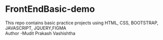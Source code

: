 # FrontEndBasic-demo
This repo contains basic practice projects using HTML, CSS, BOOTSTRAP, JAVASCRIPT, JQUERY,FIGMA
<br>
Author -Mudit Prakash Vashishtha

